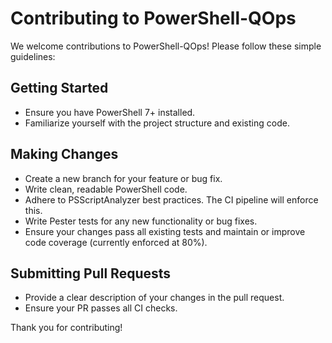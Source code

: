 # Contributing to PowerShell-QOps

We welcome contributions to PowerShell-QOps! Please follow these simple guidelines:

## Getting Started
- Ensure you have PowerShell 7+ installed.
- Familiarize yourself with the project structure and existing code.

## Making Changes
- Create a new branch for your feature or bug fix.
- Write clean, readable PowerShell code.
- Adhere to PSScriptAnalyzer best practices. The CI pipeline will enforce this.
- Write Pester tests for any new functionality or bug fixes.
- Ensure your changes pass all existing tests and maintain or improve code coverage (currently enforced at 80%).

## Submitting Pull Requests
- Provide a clear description of your changes in the pull request.
- Ensure your PR passes all CI checks.

Thank you for contributing!